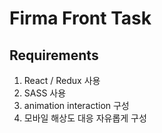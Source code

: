 # Firma Front Task

## **Requirements**

1. React / Redux 사용
2. SASS 사용
3. animation interaction 구성
4. 모바일 해상도 대응 자유롭게 구성
